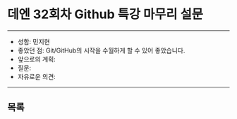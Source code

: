 # 데엔 32회차 Github 특강 마무리 설문
---
- 성함: 민지현
- 좋았던 점: Git/GitHub의 시작을 수월하게 할 수 있어 좋았습니다.
- 앞으로의 계획:
- 질문:
- 자유로운 의견:
----
## 목록
